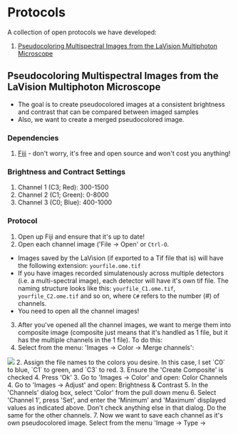 # Protocols
A collection of open protocols we have developed:

1. [Pseudocoloring Multispectral Images from the LaVision Multiphoton Microscope](https://github.com/TherapeuticsResearchCentre/Protocols/blob/master/README.md#pseudocoloring-multispectral-images-from-the-lavision-multiphoton-microscope)

## Pseudocoloring Multispectral Images from the LaVision Multiphoton Microscope

+ The goal is to create pseudocolored images at a consistent brightness and contrast that can be compared between imaged samples
+ Also, we want to create a merged pseudocolored image.

### Dependencies

1. [Fiji](http://fiji.sc/Fiji) - don't worry, it's free and open source and won't cost you anything!

### Brightness and Contract Settings

1. Channel 1 (C3; Red):	300-1500
2. Channel 2 (C1; Green): 0-8000
2. Channel 3 (C0; Blue): 400-1000

### Protocol

1. Open up Fiji and ensure that it's up to date!
2. Open each channel image ('File -> Open' or `Ctrl-O`.
  + Images saved by the LaVision (if exported to a Tif file that is) will have the following extension: `yourfile.ome.tif`
  + If you have images recorded simulatenously across multiple detectors (i.e. a multi-spectral image), each detector will have it's own tif file. The naming structure looks like this: `yourfile_C1.ome.tif`, `yourfile_C2.ome.tif` and so on, where `C#` refers to the number (#) of channels. 
  + You need to open all the channel images!
3. After you've opened all the channel images,  we want to merge them into composite image (composite just means that it's handled as 1 file, but it has the multiple channels in the 1 file). To do this: 
  1. Select from the menu: 'Images -> Color -> Merge channels':

<img src="http://s25.postimg.org/j5e0rep5b/Merge_Channels.png"/>
  2. Assign the file names to the colors you desire. In this case, I set `C0` to blue, `C1` to green, and `C3` to red.
  3. Ensure the 'Create Composite' is checked
  4. Press 'Ok'
3. Go to 'Images -> Color' and open: Color Channels
4. Go to 'Images -> Adjust' and open: Brightness & Contrast
5. In the 'Channels' dialog box, select 'Color' from the pull down menu
6. Select 'Channel 1', press 'Set', and enter the 'Minimum' and 'Maximum' displayed values as indicated above. Don't check anything else in that dialog. Do the same for the other channels.
7. Now we want to save each channel as it's own pseudocolored image. Select from the menu 'Image -> Type -> 
